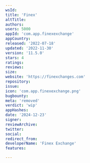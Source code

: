 ```yaml
---
wsId: 
title: 'Finex'
altTitle: 
authors: 
users: 5000
appId: 'com.app.finexexchange'
appCountry: 
released: '2022-07-18'
updated: '2022-11-30'
version: '11.5.0'
stars: 4
ratings: 
reviews: 
size: 
website: 'https://finexchanges.com'
repository: 
issue: 
icon: 'com.app.finexexchange.png'
bugbounty: 
meta: 'removed'
verdict: 'wip'
appHashes: 
date: '2024-12-23'
signer: 
reviewArchive: 
twitter: 
social: 
redirect_from: 
developerName: 'Finex Exchange'
features: 

---
```


